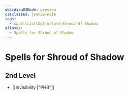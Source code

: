 ```yaml
---
obsidianUIMode: preview
cssclasses: json5e-note
tags:
  - spell\List\Optfeature\Shroud Of Shadow
aliases:
  - Spells for Shroud of Shadow
---
```

# Spells for Shroud of Shadow

## 2nd Level

- [[Invisibility \|"PHB"]]
